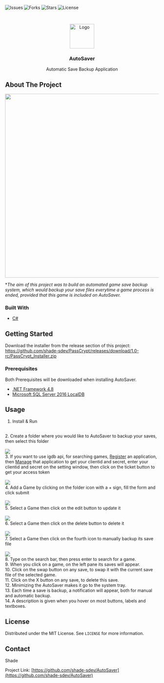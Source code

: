<!--
*** Thanks for checking out the Best-README-Template. If you have a suggestion
*** that would make this better, please fork the repo and create a pull request
*** or simply open an issue with the tag "enhancement".
*** Thanks again! Now go create something AMAZING! :D
***
***
***
*** To avoid retyping too much info. Do a search and replace for the following:
*** github_username, repo_name, twitter_handle, email, project_title, project_description
-->



<!-- PROJECT SHIELDS -->
<!--
*** I'm using markdown "reference style" links for readability.
*** Reference links are enclosed in brackets [ ] instead of parentheses ( ).
*** See the bottom of this document for the declaration of the reference variables
*** for contributors-url, forks-url, etc. This is an optional, concise syntax you may use.
*** https://www.markdownguide.org/basic-syntax/#reference-style-links
-->
![Issues](https://img.shields.io/github/issues/shade-sdev/AutoSaver)
![Forks](https://img.shields.io/github/forks/shade-sdev/AutoSaver)
![Stars](https://img.shields.io/github/stars/shade-sdev/AutoSaver)
![License](https://img.shields.io/github/license/shade-sdev/AutoSaver)



<!-- PROJECT LOGO -->
<br />
<p align="center">
  <a href="https://github.com/shade-sdev/AutoSaver">
    <img src="https://i.imgur.com/Dfx3Omn.png" alt="Logo" width="80" height="80">
  </a>

  <h3 align="center">AutoSaver</h3>

  <p align="center">
    Automatic Save Backup Application
    <br />
 
  </p>
</p>



<!-- ABOUT THE PROJECT -->
## About The Project

<img src="https://i.imgur.com/c7QDEKo.png" width="1200px" height="600px">

**The aim of this project was to build an automated game save backup system, which would backup your save files everytime a game process is ended, provided that this game is included on AutoSaver.*


### Built With

* [C#](https://docs.microsoft.com/en-us/dotnet/csharp/)




<!-- GETTING STARTED -->
## Getting Started

Download the installer from the release section of this project: https://github.com/shade-sdev/PassCrypt/releases/download/1.0-rc/PassCrypt_Installer.zip

### Prerequisites

Both Prerequisites will be downloaded when installing AutoSaver.
* [.NET Framework 4.8](https://download.visualstudio.microsoft.com/download/pr/7afca223-55d2-470a-8edc-6a1739ae3252/abd170b4b0ec15ad0222a809b761a036/ndp48-x86-x64-allos-enu.exe)
* [Microsoft SQL Server 2016 LocalDB](https://download.microsoft.com/download/4/1/A/41AD6EDE-9794-44E3-B3D5-A1AF62CD7A6F/sql16_sp2_dlc/en-us/SqlLocalDB.msi)


<!-- USAGE EXAMPLES -->
## Usage

1. Install & Run
<br>
2. Create a folder where you would like to AutoSaver to backup your saves, then select this folder<br><br> <img src="https://i.imgur.com/jwTKfdm.png">
<br>
3. If you want to use igdb api, for searching games, <a href="https://dev.twitch.tv/console/apps/create" target="_blank">Register</a> an application, then <a href="https://dev.twitch.tv/console/apps" target="_blank">Manage</a> that application to get your clientid and secret, enter your clientid and secret on the setting window, then click on the ticket button to get your access token <br><br>  <img src="https://i.imgur.com/LfxlSiX.png">
<br>
4. Add a Game by clicking on the folder icon with a + sign, fill the form and click submit <br><br>  <img src="https://i.imgur.com/VWlRuRX.png">
<br>
5. Select a Game then click on the edit button to update it <br><br> <img src="https://i.imgur.com/T8tWwyU.png">
<br>
6. Select a Game then click on the delete button to delete it <br><br> <img src="https://i.imgur.com/mcxMKLc.png.png">
<br>
7. Select a Game then click on the fourth icon to manually backup its save file <br><br> <img src="https://i.imgur.com/WAlCwwv.png">
<br>
8. Type on the search bar, then press enter to search for a game.
<br>
9. When you click on a game, on the left pane its saves will appear.
<br>
10. Click on the swap button on any save, to swap it with the current save file of the selected game.
<br> 
11. Click on the X button on any save, to delete this save.
<br>
12. Minimizing the AutoSaver makes it go to the system tray.
<br>
13. Each time a save is backup, a notification will appear, both for manual and automatic backup.<br>
14. A description is given when you hover on most buttons, labels and textboxes.<br>





<!-- LICENSE -->
## License

Distributed under the MIT License. See `LICENSE` for more information.



<!-- CONTACT -->
## Contact

Shade 

Project Link: [https://github.com/shade-sdev/AutoSaver](https://github.com/shade-sdev/AutoSaver)










